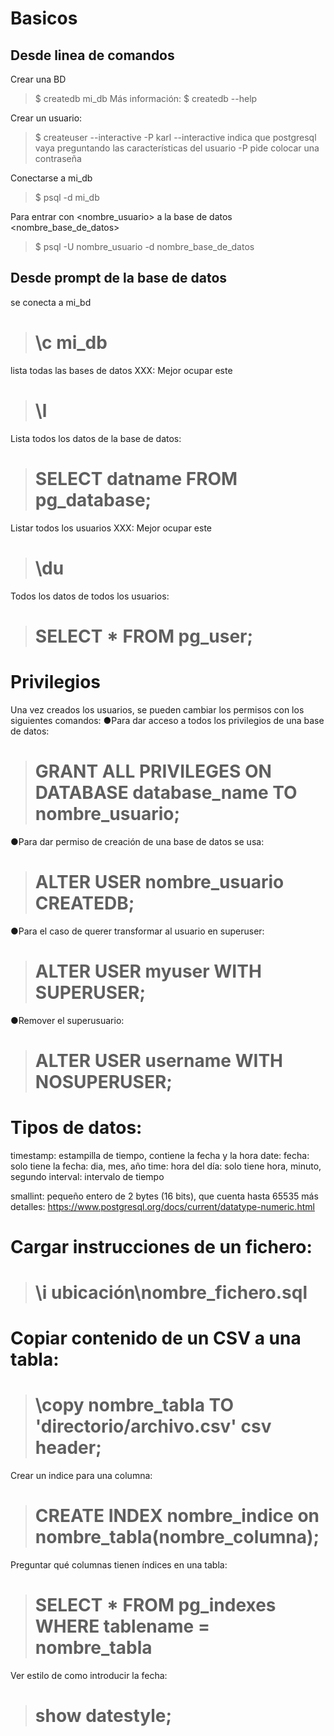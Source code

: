 # Basicos

## Desde linea de comandos
Crear una BD
>$ createdb mi_db
Más información:
>$ createdb --help

Crear un usuario:
>$ createuser --interactive -P karl
--interactive indica que postgresql vaya preguntando las características del usuario
-P pide colocar una contraseña

Conectarse a mi_db
>$ psql -d mi_db

Para entrar con <nombre_usuario> a la base de datos <nombre_base_de_datos>
>$ psql -U nombre_usuario -d nombre_base_de_datos


## Desde prompt de la base de datos
se conecta a mi_bd
># \c mi_db
lista todas las bases de datos XXX: Mejor ocupar este
># \l

Lista todos los datos de la base de datos:
># SELECT datname FROM pg_database;

Listar todos los usuarios XXX: Mejor ocupar este
># \du

Todos los datos de todos los usuarios:
># SELECT * FROM pg_user;

# Privilegios
Una vez creados los usuarios, se pueden cambiar los permisos con los siguientes
comandos:
●Para dar acceso a todos los privilegios de una base de datos:
># GRANT ALL PRIVILEGES ON DATABASE database_name TO nombre_usuario;
●Para dar permiso de creación de una base de datos se usa:
># ALTER USER nombre_usuario CREATEDB;
●Para el caso de querer transformar al usuario en superuser:
># ALTER USER myuser WITH SUPERUSER;
●Remover el superusuario:
># ALTER USER username WITH NOSUPERUSER;


# Tipos de datos:

timestamp: estampilla de tiempo, contiene la fecha y la hora
date: fecha: solo tiene la fecha: dia, mes, año
time: hora del día: solo tiene hora, minuto, segundo
interval: intervalo de tiempo

smallint: pequeño entero de 2 bytes (16 bits), que cuenta hasta 65535
más detalles: https://www.postgresql.org/docs/current/datatype-numeric.html


# Cargar instrucciones de un fichero:
># \i ubicación\nombre_fichero.sql

# Copiar contenido de un CSV a una tabla:
># \copy nombre_tabla TO 'directorio/archivo.csv' csv header;

Crear un indice para una columna:
># CREATE INDEX nombre_indice on nombre_tabla(nombre_columna);

Preguntar qué columnas tienen índices en una tabla:
># SELECT * FROM pg_indexes WHERE tablename = nombre_tabla

Ver estilo de como introducir la fecha:

># show datestyle;
